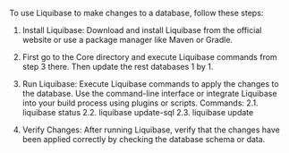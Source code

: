To use Liquibase to make changes to a database, follow these steps:

1. Install Liquibase: Download and install Liquibase from the official website or use a package manager like Maven or Gradle.

2. First go to the Core directory and execute Liquibase commands from step 3 there. Then update the rest databases 1 by 1.

3. Run Liquibase: Execute Liquibase commands to apply the changes to the database. Use the command-line interface or integrate Liquibase into your build process using plugins or scripts. Commands:
2.1. liquibase status
2.2. liquibase update-sql
2.3. liquibase update

4. Verify Changes: After running Liquibase, verify that the changes have been applied correctly by checking the database schema or data.